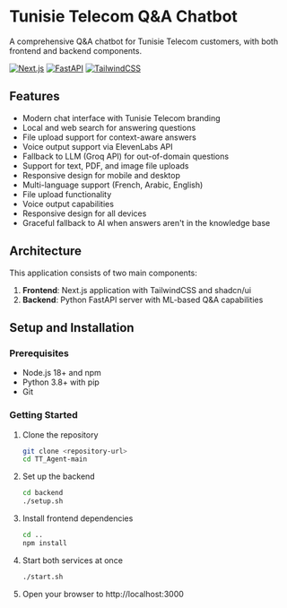 # Tunisie Telecom Q&A Chatbot

A comprehensive Q&A chatbot for Tunisie Telecom customers, with both frontend and backend components.

[![Next.js](https://img.shields.io/badge/Next.js-13.x-black?style=for-the-badge&logo=next.js)](https://nextjs.org/)
[![FastAPI](https://img.shields.io/badge/FastAPI-0.104.x-009688?style=for-the-badge&logo=fastapi)](https://fastapi.tiangolo.com/)
[![TailwindCSS](https://img.shields.io/badge/TailwindCSS-3.x-38B2AC?style=for-the-badge&logo=tailwind-css)](https://tailwindcss.com/)

## Features

- Modern chat interface with Tunisie Telecom branding
- Local and web search for answering questions
- File upload support for context-aware answers
- Voice output support via ElevenLabs API 
- Fallback to LLM (Groq API) for out-of-domain questions
- Support for text, PDF, and image file uploads
- Responsive design for mobile and desktop
- Multi-language support (French, Arabic, English)
- File upload functionality
- Voice output capabilities
- Responsive design for all devices
- Graceful fallback to AI when answers aren't in the knowledge base

## Architecture

This application consists of two main components:

1. **Frontend**: Next.js application with TailwindCSS and shadcn/ui
2. **Backend**: Python FastAPI server with ML-based Q&A capabilities

## Setup and Installation

### Prerequisites

- Node.js 18+ and npm
- Python 3.8+ with pip
- Git

### Getting Started

1. Clone the repository
   ```bash
   git clone <repository-url>
   cd TT_Agent-main
   ```

2. Set up the backend
   ```bash
   cd backend
   ./setup.sh
   ```

3. Install frontend dependencies
   ```bash
   cd ..
   npm install
   ```

4. Start both services at once
   ```bash
   ./start.sh
   ```

5. Open your browser to http://localhost:3000
